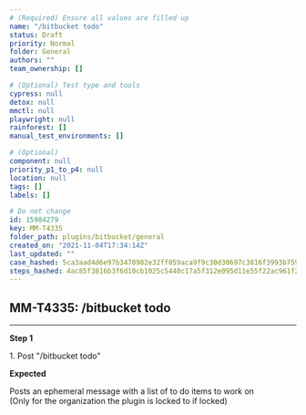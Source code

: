 ```yaml
---
# (Required) Ensure all values are filled up
name: "/bitbucket todo"
status: Draft
priority: Normal
folder: General
authors: ""
team_ownership: []

# (Optional) Test type and tools
cypress: null
detox: null
mmctl: null
playwright: null
rainforest: []
manual_test_environments: []

# (Optional)
component: null
priority_p1_to_p4: null
location: null
tags: []
labels: []

# Do not change
id: 15984279
key: MM-T4335
folder_path: plugins/bitbucket/general
created_on: "2021-11-04T17:34:14Z"
last_updated: ""
case_hashed: 5ca3aad4d6e97b3470982e32ff059aca9f9c30d30697c3816f3993b759718c371908449c0b314b0782fde732bd516838
steps_hashed: 4ac85f3816b3f6d10cb1025c5440c17a5f312e095d11e55f22ac961f2396f06742e91071dc31be1e6098d5e53e5493e4
---
```


## MM-T4335: /bitbucket todo

---

**Step 1**

1\. Post "/bitbucket todo"

**Expected**

Posts an ephemeral message with a list of to do items to work on\
(Only for the organization the plugin is locked to if locked)
